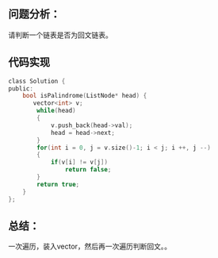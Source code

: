 ## 问题分析： 
请判断一个链表是否为回文链表。

## 代码实现
```c
class Solution {
public:
    bool isPalindrome(ListNode* head) {
       vector<int> v;
        while(head)
        {
            v.push_back(head->val);
            head = head->next;
        }
        for(int i = 0, j = v.size()-1; i < j; i ++, j --)
        {
            if(v[i] != v[j])
                return false;
        }
        return true;   
    }
};
```
## 总结：
一次遍历，装入vector，然后再一次遍历判断回文。。